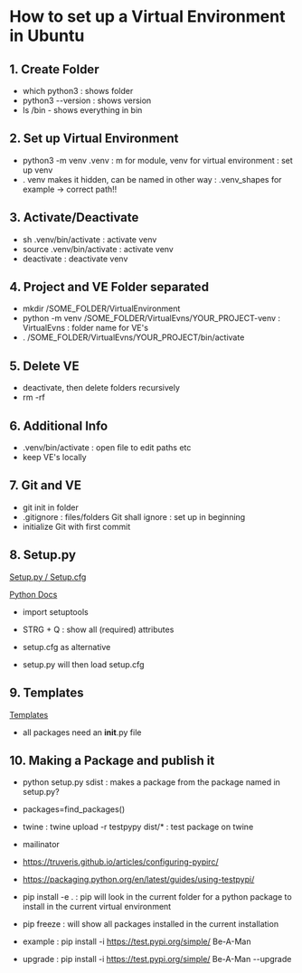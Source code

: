 # How to set up a Virtual Environment in Ubuntu

## 1. Create Folder

* which python3 : shows folder
* python3 --version : shows version
* ls /bin - shows everything in bin

## 2. Set up Virtual Environment

* python3 -m venv .venv : m for module, venv for virtual environment : set up venv
* . venv makes it hidden, can be named in other way : .venv_shapes for example
 -> correct path!!

## 3. Activate/Deactivate

* sh .venv/bin/activate : activate venv
* source .venv/bin/activate : activate venv
* deactivate : deactivate venv

## 4. Project and VE Folder separated

* mkdir /SOME_FOLDER/VirtualEnvironment
* python -m venv /SOME_FOLDER/VirtualEvns/YOUR_PROJECT-venv : VirtualEvns : folder name for VE's
* . /SOME_FOLDER/VirtualEvns/YOUR_PROJECT/bin/activate

## 5. Delete VE

* deactivate, then delete folders recursively
* rm -rf

## 6. Additional Info

* .venv/bin/activate : open file to edit paths etc
* keep VE's locally

## 7. Git and VE

* git init in folder
* .gitignore : files/folders Git shall ignore : set up in beginning
* initialize Git with first commit

## 8. Setup.py

[Setup.py / Setup.cfg](url="https://towardsdatascience.com/setuptools-python-571e7d5500f2#:~:text=be%20more%20appropriate.-,The%20setup.,as%20the%20command%20line%20interface")

[Python Docs](url="https://docs.python.org/3/distutils/setupscript.html")

* import setuptools
* STRG + Q : show all (required) attributes

* setup.cfg as alternative
* setup.py will then load setup.cfg

## 9. Templates

[Templates](url="https://github.com/JetBrains/python-skeletons")

* all packages need an __init__.py file

## 10. Making a Package and publish it

* python setup.py sdist : makes a package from the package named in setup.py?
* packages=find_packages()

* twine : twine upload -r testpypy dist/* : test package on twine
* mailinator
* https://truveris.github.io/articles/configuring-pypirc/
* https://packaging.python.org/en/latest/guides/using-testpypi/

* pip install -e . : pip will look in the current folder for a python package to install in the current virtual environment

* pip freeze : will show all packages installed in the current installation

* example : pip install -i https://test.pypi.org/simple/ Be-A-Man 
* upgrade : pip install -i https://test.pypi.org/simple/ Be-A-Man --upgrade
